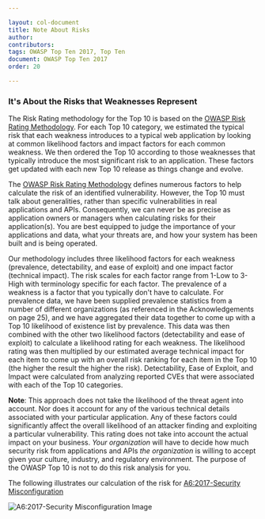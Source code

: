 ```yaml
---

layout: col-document
title: Note About Risks
author:
contributors:
tags: OWASP Top Ten 2017, Top Ten
document: OWASP Top Ten 2017
order: 20

---
```


### It's About the Risks that Weaknesses Represent

The Risk Rating methodology for the Top 10 is based on the [OWASP Risk Rating Methodology](/www-project-testing). For each Top 10 category, we estimated the typical risk that each weakness introduces to a typical web application by looking at common likelihood factors and impact factors for each common weakness. We then ordered the Top 10 according to those weaknesses that typically introduce the most significant risk to an application. These factors get updated with each new Top 10 release as things change and evolve.

The [OWASP Risk Rating Methodology](/www-project-testing) defines numerous factors to help calculate the risk of an identified vulnerability. However, the Top 10 must talk about generalities, rather than specific vulnerabilities in real applications and APIs. Consequently, we can never be as precise as application owners or managers when calculating risks for their application(s). You are best equipped to judge the importance of your applications and data, what your threats are, and how your system has been built and is being operated.

Our methodology includes three likelihood factors for each weakness (prevalence, detectability, and ease of exploit) and one impact factor (technical impact). The risk scales for each factor range from 1-Low to 3-High with terminology specific for each factor. The prevalence of a weakness is a factor that you typically don't have to calculate. For prevalence data, we have been supplied prevalence statistics from a number of different organizations (as referenced in the Acknowledgements on page 25), and we have aggregated their data together to come up with a Top 10 likelihood of existence list by prevalence. This data was then combined with the other two likelihood factors (detectability and ease of exploit) to calculate a likelihood rating for each weakness. The likelihood rating was then multiplied by our estimated average technical impact for each item to come up with an overall risk ranking for each item in the Top 10 (the higher the result the higher the risk). Detectability, Ease of Exploit, and Impact were calculated from analyzing reported CVEs that were associated with each of the Top 10 categories.

**Note**: This approach does not take the likelihood of the threat agent into account. Nor does it account for any of the various technical details associated with your particular application. Any of these factors could significantly affect the overall likelihood of an attacker finding and exploiting a particular vulnerability. This rating does not take into account the actual impact on your business. *Your organization* will have to decide how much security risk from applications and APIs *the organization* is willing to accept given your culture, industry, and regulatory environment. The purpose of the OWASP Top 10 is not to do this risk analysis for you.

The following illustrates our calculation of the risk for [A6:2017-Security Misconfiguration](Top_10-2017_A6-Security_Misconfiguration.md)

![A6:2017-Security Misconfiguration Image](/www-project-top-ten/assets/images/A6-Risk-Calculation.png)
